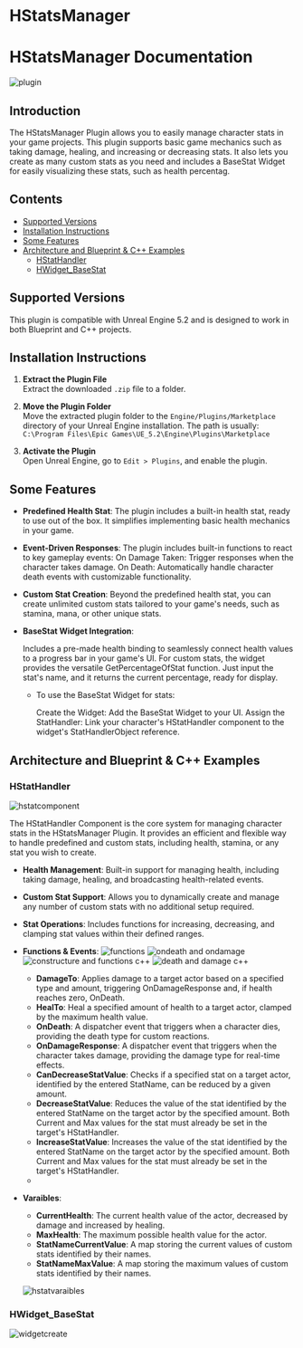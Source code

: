 # HStatsManager
# HStatsManager Documentation
![plugin](https://github.com/user-attachments/assets/b778de77-cba1-4cc2-8a2d-e395306edc68)

## Introduction 
The HStatsManager Plugin allows you to easily manage character stats in your game projects. This plugin supports basic game mechanics such as taking damage, healing, and increasing or decreasing stats. It also lets you create as many custom stats as you need and includes a BaseStat Widget for easily visualizing these stats, such as health percentag.

## Contents

- [Supported Versions](#supported-versions)
- [Installation Instructions](#installation-instructions)
- [Some Features](#some-features)
- [Architecture and Blueprint & C++ Examples](#architecture-and-blueprint--c-examples)
  - [HStatHandler](#hstathandler)
  - [HWidget_BaseStat](#hwidget--basestat)

## Supported Versions
This plugin is compatible with Unreal Engine 5.2 and is designed to work in both Blueprint and C++ projects.


## Installation Instructions

1. **Extract the Plugin File**  
   Extract the downloaded `.zip` file to a folder.

2. **Move the Plugin Folder**  
   Move the extracted plugin folder to the `Engine/Plugins/Marketplace` directory of your Unreal Engine installation. The path is usually:  
   `C:\Program Files\Epic Games\UE_5.2\Engine\Plugins\Marketplace`

3. **Activate the Plugin**  
   Open Unreal Engine, go to `Edit > Plugins`, and enable the plugin.


## Some Features

- **Predefined Health Stat**: The plugin includes a built-in health stat, ready to use out of the box. It simplifies implementing basic health mechanics in your game.

- **Event-Driven Responses**:
    The plugin includes built-in functions to react to key gameplay events:
        On Damage Taken: Trigger responses when the character takes damage.
        On Death: Automatically handle character death events with customizable functionality.

- **Custom Stat Creation**: Beyond the predefined health stat, you can create unlimited custom stats tailored to your game's needs, such as stamina, mana, or other unique stats.

- **BaseStat Widget Integration**:

    Includes a pre-made health binding to seamlessly connect health values to a progress bar in your game's UI.
    For custom stats, the widget provides the versatile GetPercentageOfStat function. Just input the stat's name, and it returns the current percentage, ready for display.

  - To use the BaseStat Widget for stats:

    Create the Widget: Add the BaseStat Widget to your UI.
    Assign the StatHandler: Link your character's HStatHandler component to the widget's StatHandlerObject reference.


## Architecture and Blueprint & C++ Examples

### HStatHandler
![hstatcomponent](https://github.com/user-attachments/assets/b11cf9b2-eaee-41c6-8da1-f4550ac8fe6c)

The HStatHandler Component is the core system for managing character stats in the HStatsManager Plugin. It provides an efficient and flexible way to handle predefined and custom stats, including health, stamina, or any stat you wish to create.

  - **Health Management**: Built-in support for managing health, including taking damage, healing, and broadcasting health-related events.

  - **Custom Stat Support**: Allows you to dynamically create and manage any number of custom stats with no additional setup required.

  - **Stat Operations**: Includes functions for increasing, decreasing, and clamping stat values within their defined ranges.
 
 - **Functions & Events**:
   ![functions](https://github.com/user-attachments/assets/3dafbe43-b463-4a6b-85e9-1b715d4163b3)
   ![ondeath and ondamage](https://github.com/user-attachments/assets/e2e0cbe1-b061-4335-9e1f-50ff15cf25b2)   ![constructure and functions c++](https://github.com/user-attachments/assets/c55445db-838a-4dea-a784-03d4a126e918)
   ![death and damage c++](https://github.com/user-attachments/assets/42811925-b7ec-4893-a6f5-c18aa022a5ab)

   - **DamageTo**: Applies damage to a target actor based on a specified type and amount, triggering OnDamageResponse and, if health reaches zero, OnDeath.
   - **HealTo**: Heal a specified amount of health to a target actor, clamped by the maximum health value.
   - **OnDeath**: A dispatcher event that triggers when a character dies, providing the death type for custom reactions.
   - **OnDamageResponse**: A dispatcher event that triggers when the character takes damage, providing the damage type for real-time effects.
   - **CanDecreaseStatValue**: Checks if a specified stat on a target actor, identified by the entered StatName, can be reduced by a given amount.
   - **DecreaseStatValue**: Reduces the value of the stat identified by the entered StatName on the target actor by the specified amount. Both Current and Max values for the stat must already be set in the target's HStatHandler.
   - **IncreaseStatValue**: Increases the value of the stat identified by the entered StatName on the target actor by the specified amount. Both Current and Max values for the stat must already be set in the target's HStatHandler.
   - 
 - **Varaibles**:
   - **CurrentHealth**: The current health value of the actor, decreased by damage and increased by healing.
   - **MaxHealth**:  The maximum possible health value for the actor.
   - **StatNameCurrentValue**: A map storing the current values of custom stats identified by their names.
   - **StatNameMaxValue**: A map storing the maximum values of custom stats identified by their names. 
   
   ![hstatvaraibles](https://github.com/user-attachments/assets/71474f37-d905-4aa8-bf99-7f0f12d9e219)

### HWidget_BaseStat
![widgetcreate](https://github.com/user-attachments/assets/b2d95793-b51d-4126-8c08-b5471390076d)



